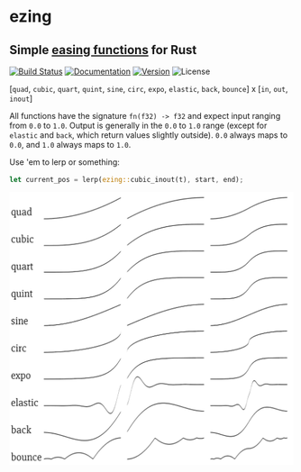 # ezing

## Simple [easing functions](http://easings.net/) for Rust

[![Build Status](https://travis-ci.org/michaelfairley/ezing.svg?branch=master)](https://travis-ci.org/michaelfairley/ezing)
[![Documentation](https://docs.rs/ezing/badge.svg)](https://docs.rs/ezing)
[![Version](https://img.shields.io/crates/v/ezing.svg)](https://crates.io/crates/ezing)
![License](https://img.shields.io/crates/l/ezing.svg)

[`quad`, `cubic`, `quart`, `quint`, `sine`, `circ`, `expo`, `elastic`, `back`, `bounce`] x [`in`, `out`, `inout`]

All functions have the signature `fn(f32) -> f32` and expect input ranging from `0.0` to `1.0`. Output is generally in the `0.0` to `1.0` range (except for `elastic` and `back`, which return values slightly outside). `0.0` always maps to `0.0`, and `1.0` always maps to `1.0`.

Use 'em to lerp or something:
```rust
let current_pos = lerp(ezing::cubic_inout(t), start, end);
```

![](demo.png)
